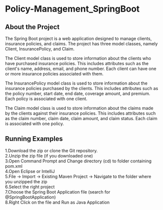 # Policy-Management_SpringBoot

## About the Project
The Spring Boot project is a web application designed to manage clients, insurance policies, and claims. The project has three model classes, namely Client, InsurancePolicy, and Claim.  
  
The Client model class is used to store information about the clients who have purchased insurance policies. This includes attributes such as the client's name, address, email, and phone number. Each client can have one or more insurance policies associated with them.  
  
The InsurancePolicy model class is used to store information about the insurance policies purchased by the clients. This includes attributes such as the policy number, start date, end date, coverage amount, and premium. Each policy is associated with one client.  
  
The Claim model class is used to store information about the claims made by the clients against their insurance policies. This includes attributes such as the claim number, claim date, claim amount, and claim status. Each claim is associated with one policy.  


## Running Examples  
  
1.Download the zip or clone the Git repository.    
2.Unzip the zip file (if you downloaded one)  
3.Open Command Prompt and Change directory (cd) to folder containing pom.xml  
4.Open Eclipse or IntelliJ  
5.File -> Import -> Existing Maven Project -> Navigate to the folder where you unzipped the zip  
6.Select the right project  
7.Choose the Spring Boot Application file (search for @SpringBootApplication)  
8.Right Click on the file and Run as Java Application  


